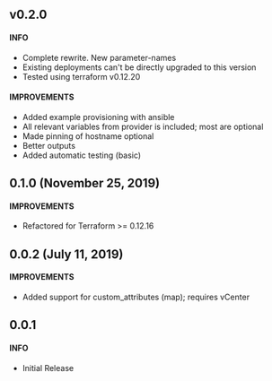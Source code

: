 ## v0.2.0
#### INFO
* Complete rewrite. New parameter-names
* Existing deployments can't be directly upgraded to this version
* Tested using terraform v0.12.20

#### IMPROVEMENTS
* Added example provisioning with ansible
* All relevant variables from provider is included; most are optional
* Made pinning of hostname optional
* Better outputs
* Added automatic testing (basic)


## 0.1.0 (November 25, 2019)
#### IMPROVEMENTS
* Refactored for Terraform >= 0.12.16


## 0.0.2 (July 11, 2019)
#### IMPROVEMENTS
* Added support for custom_attributes (map); requires vCenter


## 0.0.1
#### INFO
* Initial Release
